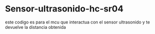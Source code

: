 # Sensor-ultrasonido-hc-sr04

este codigo es para el mcu que interactua con el sensor ultrasonido y te devuelve la distancia obtenida
